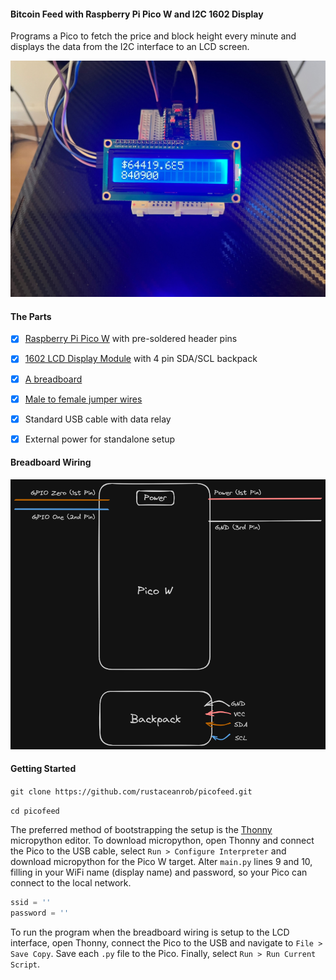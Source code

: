 #### Bitcoin Feed with Raspberry Pi Pico W and I2C 1602 Display

Programs a Pico to fetch the price and block height every minute and displays the data from the I2C interface to an LCD screen.

![Picofeed](./picofeed.jpg)

#### The Parts

- [x] [Raspberry Pi Pico W](https://www.amazon.com/Pico-Raspberry-Pre-Soldered-Dual-core-Processor/dp/B0BK9W4H2Q/ref=sr_1_4?crid=1BHUD894SXLEH&dib=eyJ2IjoiMSJ9.fwbQmoH_WONpf6FqMJoavUFIlwWdZydA1wDrREtCQjcxpQnpHVlkSc1ljXlQuOBEviXrW4IK106l5JvpCLEja--yFZU8SGRD3T_wjiJAFxKM5GSTWO1xdDx5nZ-rYSHC21FwKRNQlFgQcn5-XzRR1ZrzulI2UPfomvRnE0cRPiaoN-nmUq9IyTSQyWN69AS8GxU2N7LFDTjK4IaJkac7zaWjeddaIrQCrCGlFFigtJiEycsVuzDvQUpQnJDB1FJWxhdN2R9ZIE3Io5OzS38CQ_UvbpS2_wgMlvNXRdJwXLg.d6B0Ne6Lc64tG7EGnWtVvx4APMNi102AARYgU-ui-gE&dib_tag=se&keywords=raspberry+pi+pico+w&qid=1714100199&s=electronics&sprefix=raspberry+pi+pico+%2Celectronics%2C180&sr=1-4) with pre-soldered header pins

- [x] [1602 LCD Display Module](https://www.amazon.com/GeeekPi-Character-Backlight-Raspberry-Electrical/dp/B07S7PJYM6/ref=sr_1_3?crid=1B9K8V0M4JIU4&dib=eyJ2IjoiMSJ9.NHHShKxQ3uIocjrDetOFyu5kBGo87N4pCyU6pLU4Nshz_xyNWSktruDgVruT0alISbyHAC5mxLz0kionSfPYZsHcIdPxtQjfhM6c8vF9feu1gtOOF2qDRMsWud3jXDMGSOzA7ft2m9hl58tTWlx1zhHCMhcEJxzh-bx4iNHVsC8dXtLCIiWiqydeUULa_lTBH6oze_gJIX_aUtKJgPzWUeK48bMzMzdik7e1MpD-YfdIyvfMV5HYl_Uy8fHoKoLfKbnBSsWcvplpg07atbZ7mt0bYZThQ1tG3poLsujain8.5cSX_XI26JSxs8oe_5xHTf455_z1YmYRan-mku4bTqA&dib_tag=se&keywords=2x16+lcd+display+i2c&qid=1714100237&s=electronics&sprefix=2x16+lcd+display+i2c%2Celectronics%2C172&sr=1-3) with 4 pin SDA/SCL backpack

- [x] [A breadboard](https://www.amazon.com/DEYUE-breadboard-Set-Prototype-Board/dp/B07LFD4LT6/ref=sr_1_3?crid=3CP9E85VB8HEP&dib=eyJ2IjoiMSJ9.0XjhQpvsxVGvVwki4XDjTQ1NwlQgUbmPkISrVDMlHvUJ74nv754rZAUCzJ7kgtUD3pwxm_bdXd9CvmXk3eP9z8Hs6wBFZ3t31iQ3SytGpxhaeIJrTYczfOZXE9dn7B353NM52FY6EduYHq_CP1fis8hEgaYYCEcbGgVij5eG0rgxuQ65_sA4ZsNV2wHVewG-mE7crDHzR6adIwMFdld8t-kzynZ08loLt898wE2MZV0.ltFF8MNyt17sx_ArWk2oZCnFgjZZkSZMOKdIssk-UJ4&dib_tag=se&keywords=breadboard&qid=1714100724&sprefix=breadboar%2Caps%2C275&sr=8-3)

- [x] [Male to female jumper wires](https://www.amazon.com/Elegoo-EL-CP-004-Multicolored-Breadboard-arduino/dp/B01EV70C78/ref=sr_1_3?crid=26CZV37H2KD90&dib=eyJ2IjoiMSJ9.1JTtZYzqh1JVSNxn_zOlNMNRLxFT2KI-nY_HZ8AEBLUGfAf_2KcjXo9ROFkGCOp88Xpy0he-jUG-HQV-vDVDGyp71LrqMw_SwC37FnCAa1xvRxftg1JLnGJcDH0G1ZE3KHfxu-oRkGCizPwggeekczIV3lLfOvsJk66z2h3nk2eR8hklNHhAoGm5UZbNi3qSqVAI9lwynSeEM64bH8X60wc4-XFfIW09IBJNhvX9Ah8.CJcJY3L8iZ4Yyh0oULjU7Ixc25__aC55mgfDCCZgrSE&dib_tag=se&keywords=breadboard+jumper+wires&qid=1714100776&sprefix=breadboard+jumper+%2Caps%2C220&sr=8-3)

- [x] Standard USB cable with data relay

- [x] External power for standalone setup

#### Breadboard Wiring

![Wiring](./wiring.png)

#### Getting Started

`git clone https://github.com/rustaceanrob/picofeed.git`

`cd picofeed`

The preferred method of bootstrapping the setup is the [Thonny](https://thonny.org/) micropython editor. To download micropython, open Thonny and connect the Pico to the USB cable, select `Run > Configure Interpreter` and download micropython for the Pico W target. Alter `main.py` lines 9 and 10, filling in your WiFi name (display name) and password, so your Pico can connect to the local network.

```python
ssid = ''
password = ''
```

To run the program when the breadboard wiring is setup to the LCD interface, open Thonny, connect the Pico to the USB and navigate to `File > Save Copy`. Save each `.py` file to the Pico. Finally, select `Run > Run Current Script`.

